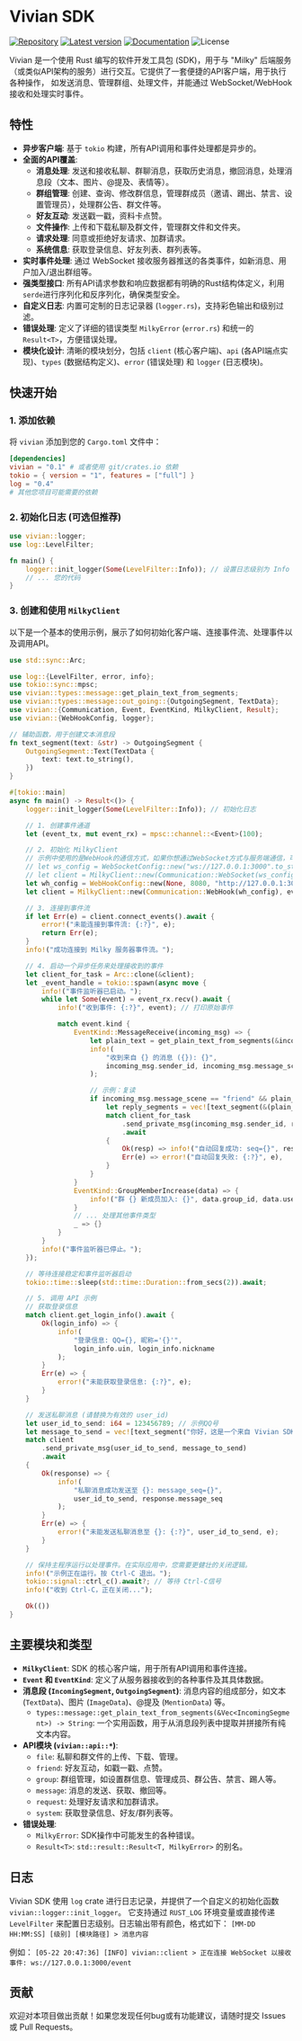 # Vivian SDK

[![Repository](https://img.shields.io/badge/repository-GitHub-blue.svg)](https://github.com/hanasa2023/vivian-rs)
[![Latest version](https://img.shields.io/crates/v/vivian.svg)](https://crates.io/crates/vivian)
[![Documentation](https://docs.rs/vivian/badge.svg)](https://docs.rs/vivian)
![License](https://img.shields.io/crates/l/vivian.svg)

Vivian 是一个使用 Rust 编写的软件开发工具包 (SDK)，用于与 "Milky"
后端服务（或类似API架构的服务）进行交互。它提供了一套便捷的API客户端，用于执行各种操作，
如发送消息、管理群组、处理文件，并能通过 WebSocket/WebHook 接收和处理实时事件。

## 特性

- **异步客户端**: 基于 `tokio` 构建，所有API调用和事件处理都是异步的。
- **全面的API覆盖**:
  - **消息处理**: 发送和接收私聊、群聊消息，获取历史消息，撤回消息，处理消息段（文本、图片、@提及、表情等）。
  - **群组管理**: 创建、查询、修改群信息，管理群成员（邀请、踢出、禁言、设置管理员），处理群公告、群文件等。
  - **好友互动**: 发送戳一戳，资料卡点赞。
  - **文件操作**: 上传和下载私聊及群文件，管理群文件和文件夹。
  - **请求处理**: 同意或拒绝好友请求、加群请求。
  - **系统信息**: 获取登录信息、好友列表、群列表等。
- **实时事件处理**: 通过 WebSocket 接收服务器推送的各类事件，如新消息、用户加入/退出群组等。
- **强类型接口**: 所有API请求参数和响应数据都有明确的Rust结构体定义，利用 `serde`进行序列化和反序列化，确保类型安全。
- **自定义日志**: 内置可定制的日志记录器 (`logger.rs`)，支持彩色输出和级别过滤。
- **错误处理**: 定义了详细的错误类型 `MilkyError` (`error.rs`) 和统一的 `Result<T>`，方便错误处理。
- **模块化设计**: 清晰的模块划分，包括 `client` (核心客户端)、`api` (各API端点实现)、`types` (数据结构定义)、`error` (错误处理) 和 `logger` (日志模块)。

## 快速开始

### 1. 添加依赖

将 `vivian` 添加到您的 `Cargo.toml` 文件中：

```toml
[dependencies]
vivian = "0.1" # 或者使用 git/crates.io 依赖
tokio = { version = "1", features = ["full"] }
log = "0.4"
# 其他您项目可能需要的依赖
```

### 2. 初始化日志 (可选但推荐)

```rust
use vivian::logger;
use log::LevelFilter;

fn main() {
    logger::init_logger(Some(LevelFilter::Info)); // 设置日志级别为 Info
    // ... 您的代码
}
```

### 3. 创建和使用 `MilkyClient`

以下是一个基本的使用示例，展示了如何初始化客户端、连接事件流、处理事件以及调用API。

```rust
use std::sync::Arc;

use log::{LevelFilter, error, info};
use tokio::sync::mpsc;
use vivian::types::message::get_plain_text_from_segments;
use vivian::types::message::out_going::{OutgoingSegment, TextData};
use vivian::{Communication, Event, EventKind, MilkyClient, Result};
use vivian::{WebHookConfig, logger};

// 辅助函数，用于创建文本消息段
fn text_segment(text: &str) -> OutgoingSegment {
    OutgoingSegment::Text(TextData {
        text: text.to_string(),
    })
}

#[tokio::main]
async fn main() -> Result<()> {
    logger::init_logger(Some(LevelFilter::Info)); // 初始化日志

    // 1. 创建事件通道
    let (event_tx, mut event_rx) = mpsc::channel::<Event>(100);

    // 2. 初始化 MilkyClient
    // 示例中使用的是WebHook的通信方式，如果你想通过WebSocket方式与服务端通信，可以参考下面的代码
    // let ws_config = WebSocketConfig::new("ws://127.0.0.1:3000".to_string(), None);
    // let client = MilkyClient::new(Communication::WebSocket(ws_config), event_tx)?;
    let wh_config = WebHookConfig::new(None, 8080, "http://127.0.0.1:3000".to_string(), None);
    let client = MilkyClient::new(Communication::WebHook(wh_config), event_tx)?;

    // 3. 连接到事件流
    if let Err(e) = client.connect_events().await {
        error!("未能连接到事件流: {:?}", e);
        return Err(e);
    }
    info!("成功连接到 Milky 服务器事件流。");

    // 4. 启动一个异步任务来处理接收到的事件
    let client_for_task = Arc::clone(&client);
    let _event_handle = tokio::spawn(async move {
        info!("事件监听器已启动。");
        while let Some(event) = event_rx.recv().await {
            info!("收到事件: {:?}", event); // 打印原始事件

            match event.kind {
                EventKind::MessageReceive(incoming_msg) => {
                    let plain_text = get_plain_text_from_segments(&incoming_msg.segments);
                    info!(
                        "收到来自 {} 的消息 ({}): {}",
                        incoming_msg.sender_id, incoming_msg.message_scene, plain_text
                    );

                    // 示例：复读
                    if incoming_msg.message_scene == "friend" && plain_text.starts_with("/echo") {
                        let reply_segments = vec![text_segment(&(plain_text.replace("/echo", "")))];
                        match client_for_task
                            .send_private_msg(incoming_msg.sender_id, reply_segments)
                            .await
                        {
                            Ok(resp) => info!("自动回复成功: seq={}", resp.message_seq),
                            Err(e) => error!("自动回复失败: {:?}", e),
                        }
                    }
                }
                EventKind::GroupMemberIncrease(data) => {
                    info!("群 {} 新成员加入: {}", data.group_id, data.user_id);
                }
                // ... 处理其他事件类型
                _ => {}
            }
        }
        info!("事件监听器已停止。");
    });

    // 等待连接稳定和事件监听器启动
    tokio::time::sleep(std::time::Duration::from_secs(2)).await;

    // 5. 调用 API 示例
    // 获取登录信息
    match client.get_login_info().await {
        Ok(login_info) => {
            info!(
                "登录信息: QQ={}, 昵称='{}'",
                login_info.uin, login_info.nickname
            );
        }
        Err(e) => {
            error!("未能获取登录信息: {:?}", e);
        }
    }

    // 发送私聊消息 (请替换为有效的 user_id)
    let user_id_to_send: i64 = 123456789; // 示例QQ号
    let message_to_send = vec![text_segment("你好，这是一个来自 Vivian SDK 的测试消息！")];
    match client
        .send_private_msg(user_id_to_send, message_to_send)
        .await
    {
        Ok(response) => {
            info!(
                "私聊消息成功发送至 {}: message_seq={}",
                user_id_to_send, response.message_seq
            );
        }
        Err(e) => {
            error!("未能发送私聊消息至 {}: {:?}", user_id_to_send, e);
        }
    }

    // 保持主程序运行以处理事件。在实际应用中，您需要更健壮的关闭逻辑。
    info!("示例正在运行。按 Ctrl-C 退出。");
    tokio::signal::ctrl_c().await?; // 等待 Ctrl-C信号
    info!("收到 Ctrl-C，正在关闭...");

    Ok(())
}

```

## 主要模块和类型

- **`MilkyClient`**: SDK 的核心客户端，用于所有API调用和事件连接。
- **`Event` 和 `EventKind`**: 定义了从服务器接收到的各种事件及其具体数据。
- **消息段 (`IncomingSegment`, `OutgoingSegment`)**: 消息内容的组成部分，如文本 (`TextData`)、图片 (`ImageData`)、@提及 (`MentionData`) 等。
  - `types::message::get_plain_text_from_segments(&Vec<IncomingSegment>) -> String`: 一个实用函数，用于从消息段列表中提取并拼接所有纯文本内容。
- **API模块 (`vivian::api::*`)**:
  - `file`: 私聊和群文件的上传、下载、管理。
  - `friend`: 好友互动，如戳一戳、点赞。
  - `group`: 群组管理，如设置群信息、管理成员、群公告、禁言、踢人等。
  - `message`: 消息的发送、获取、撤回等。
  - `request`: 处理好友请求和加群请求。
  - `system`: 获取登录信息、好友/群列表等。
- **错误处理**:
  - `MilkyError`: SDK操作中可能发生的各种错误。
  - `Result<T>`: `std::result::Result<T, MilkyError>` 的别名。

## 日志

Vivian SDK 使用 `log` crate 进行日志记录，并提供了一个自定义的初始化函数 `vivian::logger::init_logger`。
它支持通过 `RUST_LOG` 环境变量或直接传递 `LevelFilter` 来配置日志级别。日志输出带有颜色，格式如下：
`[MM-DD HH:MM:SS] [级别] [模块路径] > 消息内容`

例如：
`[05-22 20:47:36] [INFO] vivian::client > 正在连接 WebSocket 以接收事件: ws://127.0.0.1:3000/event`

## 贡献

欢迎对本项目做出贡献！如果您发现任何bug或有功能建议，请随时提交 Issues 或 Pull Requests。

